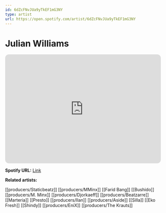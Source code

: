 ```yaml
---
id: 6dZcFNvJUa9yTkEF1mG3NY
type: artist
url: https://open.spotify.com/artist/6dZcFNvJUa9yTkEF1mG3NY
---
```

# Julian Williams

<iframe style="border-radius:12px" src="https://open.spotify.com/embed/artist/6dZcFNvJUa9yTkEF1mG3NY" width="100%" height="352" frameBorder="0" allowfullscreen="" allow="autoplay; clipboard-write; encrypted-media; fullscreen; picture-in-picture" loading="lazy"></iframe>

**Spotify URL:** [Link](https://open.spotify.com/artist/6dZcFNvJUa9yTkEF1mG3NY)

**Related artists:**

[[producers/Staticbeatz]]
[[producers/MMinx]]
[[Farid Bang]]
[[Bushido]]
[[producers/M. Minx]]
[[producers/Djorkaeff]]
[[producers/Beatzarre]]
[[Marteria]]
[[Presto]]
[[producers/Ilan]]
[[producers/Aside]]
[[Silla]]
[[Eko Fresh]]
[[Shindy]]
[[producers/EniX]]
[[producers/The Krauts]]
